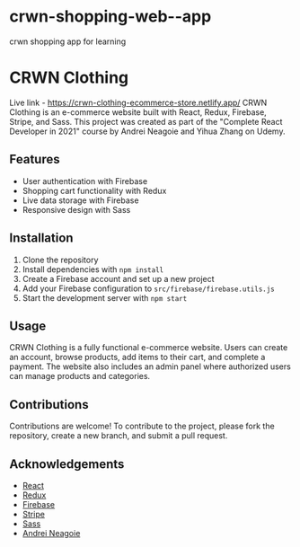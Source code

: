 # crwn-shopping-web--app
crwn shopping app for learning
# CRWN Clothing
Live link - https://crwn-clothing-ecommerce-store.netlify.app/
CRWN Clothing is an e-commerce website built with React, Redux, Firebase, Stripe, and Sass. This project was created as part of the "Complete React Developer in 2021" course by Andrei Neagoie and Yihua Zhang on Udemy.

## Features

- User authentication with Firebase
- Shopping cart functionality with Redux
- Live data storage with Firebase
- Responsive design with Sass

## Installation

1. Clone the repository
2. Install dependencies with `npm install`
3. Create a Firebase account and set up a new project
4. Add your Firebase configuration to `src/firebase/firebase.utils.js`
6. Start the development server with `npm start`

## Usage

CRWN Clothing is a fully functional e-commerce website. Users can create an account, browse products, add items to their cart, and complete a payment. The website also includes an admin panel where authorized users can manage products and categories.

## Contributions

Contributions are welcome! To contribute to the project, please fork the repository, create a new branch, and submit a pull request.

## Acknowledgements

- [React](https://reactjs.org/)
- [Redux](https://redux.js.org/)
- [Firebase](https://firebase.google.com/)
- [Stripe](https://stripe.com/)
- [Sass](https://sass-lang.com/)
- [Andrei Neagoie](https://www.udemy.com/user/andrei-neagoie/)


